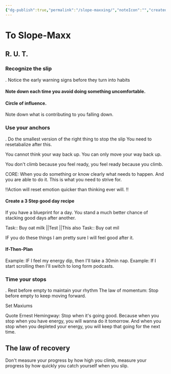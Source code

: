 ```yaml
---
{"dg-publish":true,"permalink":"/slope-maxxing/","noteIcon":"","created":"2025-10-22T14:02:39.429+02:00","updated":"2025-10-22T17:36:36.547+02:00"}
---
```





# To Slope-Maxx


## R. U. T.
 
### Recognize the slip
. Notice the early warning signs before they turn into habits

#### Note down each time you avoid doing something uncomfortable.

#### Circle of influence. 
Note down what is contributing to you falling down. 
### Use your anchors
. Do the smallest version of the right thing to stop the slip
You need to resetabalize after this.

You cannot think your way back up. You can only move your way back up.

You don't climb because you feel ready, you feel ready because you climb. 

CORE: When you do something or know clearly what needs to happen. And you are able to do it. This is what you need to strive for. 

!!Action will reset emotion quicker than thinking ever will. !!

#### Create a 3 Step good day recipe
If you have a blueprint for a day. You stand a much better chance of stacking good days after another. 

Task:: Buy oat milk ||Test ||This also
Task:: Buy oat mil

IF you do these things I am pretty sure I will feel good after it.

#### If-Then-Plan

Example: IF I feel my energy dip, then I'll take a 30min nap. 
Example: If I start scrolling then I'll switch to long form podcasts. 

### Time your stops
. Rest before empty to maintain your rhythm
The law of momentum: Stop before empty to keep moving forward. 

Set Maxiums



Quote Ernest Hemingway: Stop when it's going good. 
Because when you stop when you have energy, you will wanna do it tomorrow. 
And when you stop when you depleted your energy, you will keep that going for the next time. 

## The law of recovery

Don't measure your progress by how high you climb, measure your progress by how quickly you catch yourself when you slip. 


































